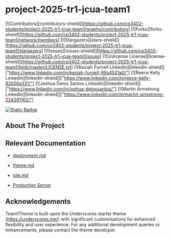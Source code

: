 # project-2025-tr1-jcua-team1

<a id="readme-top"></a>

[![Contributors][contributors-shield]][https://github.com/cp3402-students/project-2025-tr1-jcua-team1/graphs/contributors]
[![Forks][forks-shield]][https://github.com/cp3402-students/project-2025-tr1-jcua-team1/network/members]
[![Stargazers][stars-shield]][https://github.com/cp3402-students/project-2025-tr1-jcua-team1/stargazers]
[![Issues][issues-shield]][https://github.com/cp3402-students/project-2025-tr1-jcua-team1/issues]
[![Unlicense License][license-shield]][https://github.com/cp3402-students/project-2025-tr1-jcua-team1/blob/master/LICENSE.txt]
[![Keziah Furnell LinkedIn][linkedin-shield]]["https://www.linkedin.com/in/keziah-furnell-95b4521a0/"]
[![Reece Kelly LinkedIn][linkedin-shield]]["https://www.linkedin.com/in/reece-kelly-82b56a331/"]
[![Joshua Delos Santos LinkedIn][linkedin-shield]]["https://www.linkedin.com/in/joshua-delossantos/"]
[![Martin Armstrong LinkedIn][linkedin-shield]]["https://www.linkedin.com/in/martin-armstrong-224291162/"]

<p align="centre">
    <a href="https://github.com/cp3402-students/project-2025-tr1-jcua-team1/graphs/contributors" alt="Contributors">
        <img alt="Static Badge" src="https://img.shields.io/badge/contributors-blue"></a>

    

</p>

## About The Project



## Relevant Documentation

* [deployment.md](documentation/deployment.md)

* [theme.md](documentation/theme.md)

* [site.md](documentation/site.md)

* [Production Sercer](http://20.248.163.129:8080/wp-admin/)


## Acknowledgements 

Team1Theme is built upon the Underscores starter theme (https://underscores.me/) with significant customisations for enhanced flexibility and user experience. For any additional development queries or enhancements, please contact the theme developer.

